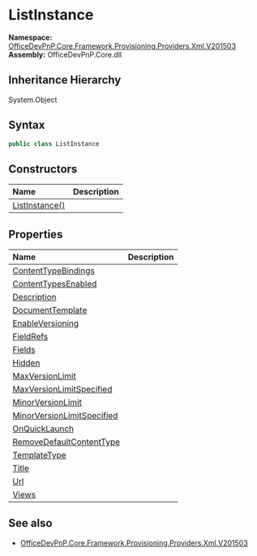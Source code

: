 # ListInstance
  

**Namespace:** [OfficeDevPnP.Core.Framework.Provisioning.Providers.Xml.V201503](OfficeDevPnP.Core.Framework.Provisioning.Providers.Xml.V201503.md)  
**Assembly:** OfficeDevPnP.Core.dll  
## Inheritance Hierarchy
System.Object  


## Syntax
```C#
public class ListInstance
```
## Constructors
|**Name**|**Description**|
|:-----|:-----|
| [ListInstance()](OfficeDevPnP.Core.Framework.Provisioning.Providers.Xml.V201503.ListInstance.ctor1.md) | 
## Properties
|**Name**|**Description**|
|:-----|:-----|
| [ContentTypeBindings](OfficeDevPnP.Core.Framework.Provisioning.Providers.Xml.V201503.ListInstance.ContentTypeBindings.md) | 
| [ContentTypesEnabled](OfficeDevPnP.Core.Framework.Provisioning.Providers.Xml.V201503.ListInstance.ContentTypesEnabled.md) | 
| [Description](OfficeDevPnP.Core.Framework.Provisioning.Providers.Xml.V201503.ListInstance.Description.md) | 
| [DocumentTemplate](OfficeDevPnP.Core.Framework.Provisioning.Providers.Xml.V201503.ListInstance.DocumentTemplate.md) | 
| [EnableVersioning](OfficeDevPnP.Core.Framework.Provisioning.Providers.Xml.V201503.ListInstance.EnableVersioning.md) | 
| [FieldRefs](OfficeDevPnP.Core.Framework.Provisioning.Providers.Xml.V201503.ListInstance.FieldRefs.md) | 
| [Fields](OfficeDevPnP.Core.Framework.Provisioning.Providers.Xml.V201503.ListInstance.Fields.md) | 
| [Hidden](OfficeDevPnP.Core.Framework.Provisioning.Providers.Xml.V201503.ListInstance.Hidden.md) | 
| [MaxVersionLimit](OfficeDevPnP.Core.Framework.Provisioning.Providers.Xml.V201503.ListInstance.MaxVersionLimit.md) | 
| [MaxVersionLimitSpecified](OfficeDevPnP.Core.Framework.Provisioning.Providers.Xml.V201503.ListInstance.MaxVersionLimitSpecified.md) | 
| [MinorVersionLimit](OfficeDevPnP.Core.Framework.Provisioning.Providers.Xml.V201503.ListInstance.MinorVersionLimit.md) | 
| [MinorVersionLimitSpecified](OfficeDevPnP.Core.Framework.Provisioning.Providers.Xml.V201503.ListInstance.MinorVersionLimitSpecified.md) | 
| [OnQuickLaunch](OfficeDevPnP.Core.Framework.Provisioning.Providers.Xml.V201503.ListInstance.OnQuickLaunch.md) | 
| [RemoveDefaultContentType](OfficeDevPnP.Core.Framework.Provisioning.Providers.Xml.V201503.ListInstance.RemoveDefaultContentType.md) | 
| [TemplateType](OfficeDevPnP.Core.Framework.Provisioning.Providers.Xml.V201503.ListInstance.TemplateType.md) | 
| [Title](OfficeDevPnP.Core.Framework.Provisioning.Providers.Xml.V201503.ListInstance.Title.md) | 
| [Url](OfficeDevPnP.Core.Framework.Provisioning.Providers.Xml.V201503.ListInstance.Url.md) | 
| [Views](OfficeDevPnP.Core.Framework.Provisioning.Providers.Xml.V201503.ListInstance.Views.md) | 
## See also
- [OfficeDevPnP.Core.Framework.Provisioning.Providers.Xml.V201503](OfficeDevPnP.Core.Framework.Provisioning.Providers.Xml.V201503.md)
